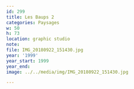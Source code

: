 ```yaml
---
id: 299
title: Les Baups 2
categories: Paysages
w: 50
h: 73
location: graphic studio
note:
file: IMG_20180922_151430.jpg
year: '1999'
year_start: 1999
year_end:
image: ../../media/img/IMG_20180922_151430.jpg

---
```

